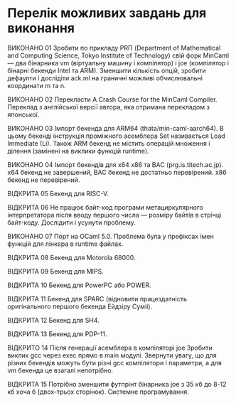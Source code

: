 Перелік можливих завдань для виконання
======================================

ВИКОНАНО 01 Зробити по прикладу PRП (Department of Mathematical
            and Computing Science, Tokyo Institute of Technology)
            свій форк MinCaml — два бінарника vm (віртуальну машину і компілятор)
            і joe (компілятор і бінарні бекенди Intel та ARM).
            Зменшити кількість опцій, зробити дефаулти і
            дослідіти ack.ml на граничні можливі обчислювальні
            координати m та n.

ВИКОНАНО 02 Перекласти
            A Crash Course for the MinCaml Compiler. Переклад
            з англійської версії автора, яка отримана перекладом з японської.

ВИКОНАНО 03 Імпорт бекенда для ARM64 (thata/min-caml-aarch64).
            В цьому бекенді інструкція проміжного асемблера Set
            називається Load Immediate (Li). Також ARM бекенд
            не містить операцій множення і ділення (замінені
            на виклики функцій runtime).

ВИКОНАНО 04 Імпорт бекендів для x64 x86 та BAC (prg.is.titech.ac.jp).
            x64 бекенд не завершений, BAC бекенд не достатньо перевірений.
            x86 бекенд не перевірений.

ВІДКРИТА 05 Бекенд для RISC-V.

ВІДКРИТА 06 Не працює байт-код програми метациркулярного
            інтерпретатора після вводу першого числа — розміру
            байтів в стрічці байт-коду. Дослідити і усунути проблему.

ВИКОНАНО 07 Порт на OCaml 5.0.
            Проблема була у префіксах імен функцій для лінкера в runtime файлах.

ВІДКРИТА 08 Бекенд для Motorola 68000.

ВІДКРИТА 09 Бекенд для MIPS.

ВІДКРИТА 10 Бекенд для PowerPC або POWER.

ВІДКРИТА 11 Бекенд для SPARC (відновити працездатність оригінального
            першого бекенда Ейдзіру Суміі).

ВІДКРИТА 12 Бекенд для SH4.

ВІДКРИТА 13 Бекенд для PDP-11.

ВІДКРИТО 14 Після генерації асемблера в компіляторі joe
            Зробити виклик gcc через exec прямо в main модулі.
            Звернути увагу, що для різних бекендів можуть бути
            різні gcc компілятори і параметри, а для vm бекенда
            це взагалі непотрібно.

ВІДКРИТА 15 Потрібно зменшити футпрінт бінарника joe
            з 35 кб до 8-12 кб хоча б (двох-трьох сторінок).
            Системне програмування.

